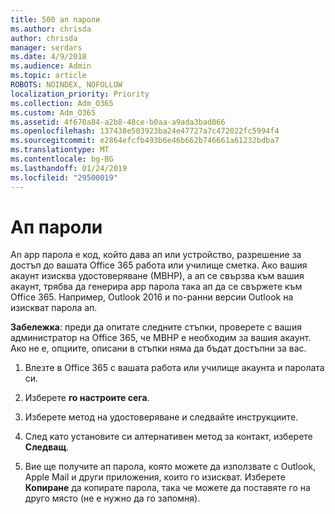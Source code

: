 ```yaml
---
title: 500 ап пароли
ms.author: chrisda
author: chrisda
manager: serdars
ms.date: 4/9/2018
ms.audience: Admin
ms.topic: article
ROBOTS: NOINDEX, NOFOLLOW
localization_priority: Priority
ms.collection: Adm_O365
ms.custom: Adm_O365
ms.assetid: 4f670a84-a2b8-48ce-b0aa-a9ada3bad066
ms.openlocfilehash: 137438e503923ba24e47727a7c472022fc5994f4
ms.sourcegitcommit: e2864efcfb493b6e46b662b746661a61232bdba7
ms.translationtype: MT
ms.contentlocale: bg-BG
ms.lasthandoff: 01/24/2019
ms.locfileid: "29500019"
---
```

# <a name="app-passwords"></a>Ап пароли

An app парола е код, който дава ап или устройство, разрешение за достъп до вашата Office 365 работа или училище сметка. Ако вашия акаунт изисква удостоверяване (МВНР), а ап се свързва към вашия акаунт, трябва да генерира app парола така ап да се свържете към Office 365. Например, Outlook 2016 и по-ранни версии Outlook на изискват парола ап.
  
 **Забележка**: преди да опитате следните стъпки, проверете с вашия администратор на Office 365, че МВНР е необходим за вашия акаунт. Ако не е, опциите, описани в стъпки няма да бъдат достъпни за вас.
  
1. Влезте в Office 365 с вашата работа или училище акаунта и паролата си.
    
2. Изберете **го настроите сега**.
    
3. Изберете метод на удостоверяване и следвайте инструкциите.
    
4. След като установите си алтернативен метод за контакт, изберете **Следващ**.
    
5. Вие ще получите ап парола, която можете да използвате с Outlook, Apple Mail и други приложения, които го изискват. Изберете **Копиране** да копирате парола, така че можете да поставяте го на друго място (не е нужно да го запомня). 
    

